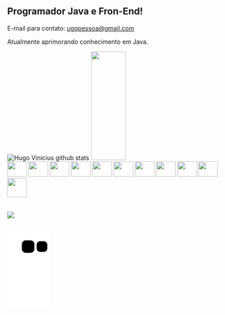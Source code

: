 ## Programador Java e Fron-End!

E-mail para contato: ugopessoa@gmail.com

Atualmente aprimorando conhecimento em Java.

<div>
  <img width="49%" height="250px" src="https://github-readme-stats.vercel.app/api?username=Vini5577&show_icons=true&count_private=true&theme=tokyonight" alt="Hugo Vinicius github stats" /> 
  <img width="40%" height="250px" src="https://github-readme-stats.vercel.app/api/top-langs/?username=Vini5577&theme=tokyonight" />
</div>

<div>
  <img height="35" width="45" src="https://cdn.jsdelivr.net/gh/devicons/devicon/icons/git/git-original.svg" />
  <img height="35" width="45" src="https://cdn.jsdelivr.net/gh/devicons/devicon/icons/c/c-plain.svg" />
  <img height="35" width="45" src="https://cdn.jsdelivr.net/gh/devicons/devicon/icons/csharp/csharp-plain.svg" />  
  <img height="35" width="45" src="https://cdn.jsdelivr.net/gh/devicons/devicon/icons/java/java-original.svg" />
  <img height="35" width="45" src="https://cdn.jsdelivr.net/gh/devicons/devicon/icons/python/python-original.svg" />
  <img height="35" width="45" src="https://cdn.jsdelivr.net/gh/devicons/devicon/icons/html5/html5-original.svg" />
  <img height="35" width="45" src="https://cdn.jsdelivr.net/gh/devicons/devicon/icons/css3/css3-original.svg" />
  <img height="35" width="45" src="https://cdn.jsdelivr.net/gh/devicons/devicon/icons/javascript/javascript-original.svg" />
  <img height="35" width="45" src="https://cdn.jsdelivr.net/gh/devicons/devicon/icons/wordpress/wordpress-plain.svg" />
  <img height="35" width="45" src="https://cdn.jsdelivr.net/gh/devicons/devicon/icons/mysql/mysql-original.svg" />
  <img height="45" width="45" src="https://user-images.githubusercontent.com/91129945/220963625-60bcac6b-f5cc-4578-bda2-546637bd7a49.png" />
</div>

##

<a target="_blank" href="https://www.linkedin.com/in/hugo-vinícius-pessoa-de-melo-santos-45135b217/"><img src="https://img.shields.io/badge/LinkedIn-0077B5?style=for-the-badge&logo=linkedin&logoColor=white" /><a/>

  <div>
 
 ![Snake animation](https://github.com/Vini5577/Vini5577/blob/output/github-contribution-grid-snake.svg)
</div>
